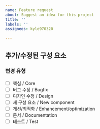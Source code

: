 ```yaml
---
name: Feature request
about: Suggest an idea for this project
title: ''
labels: ''
assignees: kyle970320

---
```


## 추가/수정된 구성 요소
 
### 변경 유형
- [ ] 핵심 / Core
- [ ] 버그 수정 / Bugfix
- [ ] 디자인 수정 / Design
- [ ] 새 구성 요소 / New component
- [ ] 개선/최적화 / Enhancement/optimization
- [ ] 문서 / Documentation
- [ ] 테스트 / Test
